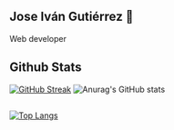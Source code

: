## Jose Iván Gutiérrez 👋

Web developer


## Github Stats
[![GitHub Streak](https://streak-stats.demolab.com/?user=josenimba)](https://git.io/streak-stats)
![Anurag's GitHub stats](https://github-readme-stats.vercel.app/api?username=josenimba&show_icons=true&theme=radical)
##
[![Top Langs](https://github-readme-stats.vercel.app/api/top-langs/?username=josenimba&layout=donut-vertical)](https://github.com/anuraghazra/github-readme-stats)
<!--
**josenimba/josenimba** is a ✨ _special_ ✨ repository because its `README.md` (this file) appears on your GitHub profile.

Here are some ideas to get you started:

- 🔭 I’m currently working on ...
- 🌱 I’m currently learning ...
- 👯 I’m looking to collaborate on ...
- 🤔 I’m looking for help with ...
- 💬 Ask me about ...
- 📫 How to reach me: ...
- 😄 Pronouns: ...
- ⚡ Fun fact: ...
-->
